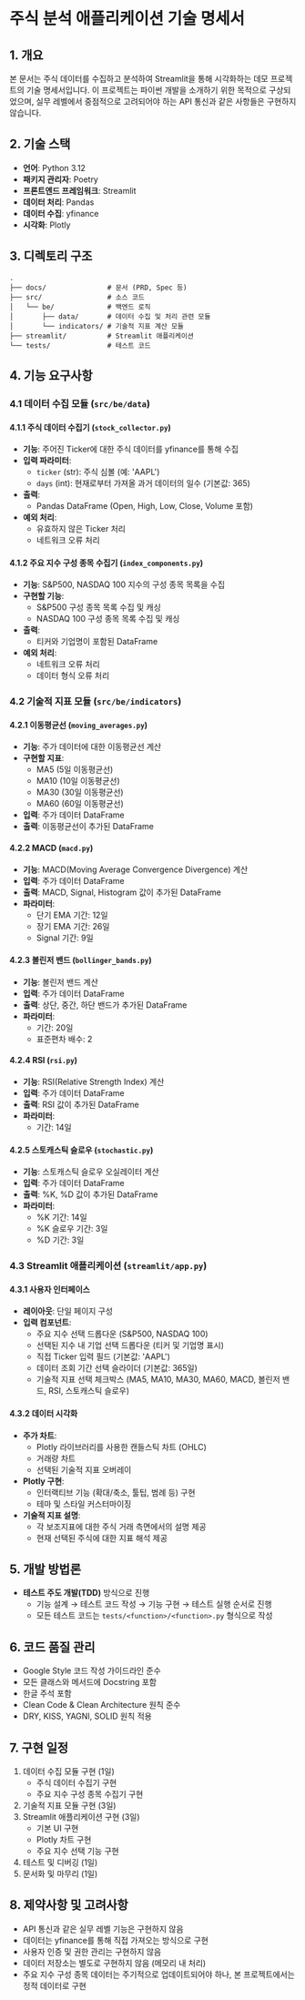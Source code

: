 # 주식 분석 애플리케이션 기술 명세서

## 1. 개요

본 문서는 주식 데이터를 수집하고 분석하여 Streamlit을 통해 시각화하는 데모 프로젝트의 기술 명세서입니다. 이 프로젝트는 파이썬 개발을 소개하기 위한 목적으로 구상되었으며, 실무 레벨에서 중점적으로 고려되어야 하는 API 통신과 같은 사항들은 구현하지 않습니다.

## 2. 기술 스택

- **언어**: Python 3.12
- **패키지 관리자**: Poetry
- **프론트엔드 프레임워크**: Streamlit
- **데이터 처리**: Pandas
- **데이터 수집**: yfinance
- **시각화**: Plotly

## 3. 디렉토리 구조

```
.
├── docs/               # 문서 (PRD, Spec 등)
├── src/                # 소스 코드
│   └── be/             # 백엔드 로직
│       ├── data/       # 데이터 수집 및 처리 관련 모듈
│       └── indicators/ # 기술적 지표 계산 모듈
├── streamlit/          # Streamlit 애플리케이션
└── tests/              # 테스트 코드
```

## 4. 기능 요구사항

### 4.1 데이터 수집 모듈 (`src/be/data`)

#### 4.1.1 주식 데이터 수집기 (`stock_collector.py`)

- **기능**: 주어진 Ticker에 대한 주식 데이터를 yfinance를 통해 수집
- **입력 파라미터**:
  - `ticker` (str): 주식 심볼 (예: 'AAPL')
  - `days` (int): 현재로부터 가져올 과거 데이터의 일수 (기본값: 365)
- **출력**: 
  - Pandas DataFrame (Open, High, Low, Close, Volume 포함)
- **예외 처리**:
  - 유효하지 않은 Ticker 처리
  - 네트워크 오류 처리

#### 4.1.2 주요 지수 구성 종목 수집기 (`index_components.py`)

- **기능**: S&P500, NASDAQ 100 지수의 구성 종목 목록을 수집
- **구현할 기능**:
  - S&P500 구성 종목 목록 수집 및 캐싱
  - NASDAQ 100 구성 종목 목록 수집 및 캐싱
- **출력**:
  - 티커와 기업명이 포함된 DataFrame
- **예외 처리**:
  - 네트워크 오류 처리
  - 데이터 형식 오류 처리

### 4.2 기술적 지표 모듈 (`src/be/indicators`)

#### 4.2.1 이동평균선 (`moving_averages.py`)

- **기능**: 주가 데이터에 대한 이동평균선 계산
- **구현할 지표**:
  - MA5 (5일 이동평균선)
  - MA10 (10일 이동평균선)
  - MA30 (30일 이동평균선)
  - MA60 (60일 이동평균선)
- **입력**: 주가 데이터 DataFrame
- **출력**: 이동평균선이 추가된 DataFrame

#### 4.2.2 MACD (`macd.py`)

- **기능**: MACD(Moving Average Convergence Divergence) 계산
- **입력**: 주가 데이터 DataFrame
- **출력**: MACD, Signal, Histogram 값이 추가된 DataFrame
- **파라미터**:
  - 단기 EMA 기간: 12일
  - 장기 EMA 기간: 26일
  - Signal 기간: 9일

#### 4.2.3 볼린저 밴드 (`bollinger_bands.py`)

- **기능**: 볼린저 밴드 계산
- **입력**: 주가 데이터 DataFrame
- **출력**: 상단, 중간, 하단 밴드가 추가된 DataFrame
- **파라미터**:
  - 기간: 20일
  - 표준편차 배수: 2

#### 4.2.4 RSI (`rsi.py`)

- **기능**: RSI(Relative Strength Index) 계산
- **입력**: 주가 데이터 DataFrame
- **출력**: RSI 값이 추가된 DataFrame
- **파라미터**:
  - 기간: 14일

#### 4.2.5 스토캐스틱 슬로우 (`stochastic.py`)

- **기능**: 스토캐스틱 슬로우 오실레이터 계산
- **입력**: 주가 데이터 DataFrame
- **출력**: %K, %D 값이 추가된 DataFrame
- **파라미터**:
  - %K 기간: 14일
  - %K 슬로우 기간: 3일
  - %D 기간: 3일

### 4.3 Streamlit 애플리케이션 (`streamlit/app.py`)

#### 4.3.1 사용자 인터페이스

- **레이아웃**: 단일 페이지 구성
- **입력 컴포넌트**:
  - 주요 지수 선택 드롭다운 (S&P500, NASDAQ 100)
  - 선택된 지수 내 기업 선택 드롭다운 (티커 및 기업명 표시)
  - 직접 Ticker 입력 필드 (기본값: 'AAPL')
  - 데이터 조회 기간 선택 슬라이더 (기본값: 365일)
  - 기술적 지표 선택 체크박스 (MA5, MA10, MA30, MA60, MACD, 볼린저 밴드, RSI, 스토캐스틱 슬로우)

#### 4.3.2 데이터 시각화

- **주가 차트**:
  - Plotly 라이브러리를 사용한 캔들스틱 차트 (OHLC)
  - 거래량 차트
  - 선택된 기술적 지표 오버레이
- **Plotly 구현**:
  - 인터랙티브 기능 (확대/축소, 툴팁, 범례 등) 구현
  - 테마 및 스타일 커스터마이징
- **기술적 지표 설명**:
  - 각 보조지표에 대한 주식 거래 측면에서의 설명 제공
  - 현재 선택된 주식에 대한 지표 해석 제공

## 5. 개발 방법론

- **테스트 주도 개발(TDD)** 방식으로 진행
  - 기능 설계 → 테스트 코드 작성 → 기능 구현 → 테스트 실행 순서로 진행
  - 모든 테스트 코드는 `tests/<function>/<function>.py` 형식으로 작성

## 6. 코드 품질 관리

- Google Style 코드 작성 가이드라인 준수
- 모든 클래스와 메서드에 Docstring 포함
- 한글 주석 포함
- Clean Code & Clean Architecture 원칙 준수
- DRY, KISS, YAGNI, SOLID 원칙 적용

## 7. 구현 일정

1. 데이터 수집 모듈 구현 (1일)
   - 주식 데이터 수집기 구현
   - 주요 지수 구성 종목 수집기 구현
2. 기술적 지표 모듈 구현 (3일)
3. Streamlit 애플리케이션 구현 (3일)
   - 기본 UI 구현
   - Plotly 차트 구현
   - 주요 지수 선택 기능 구현
4. 테스트 및 디버깅 (1일)
5. 문서화 및 마무리 (1일)

## 8. 제약사항 및 고려사항

- API 통신과 같은 실무 레벨 기능은 구현하지 않음
- 데이터는 yfinance를 통해 직접 가져오는 방식으로 구현
- 사용자 인증 및 권한 관리는 구현하지 않음
- 데이터 저장소는 별도로 구현하지 않음 (메모리 내 처리)
- 주요 지수 구성 종목 데이터는 주기적으로 업데이트되어야 하나, 본 프로젝트에서는 정적 데이터로 구현
